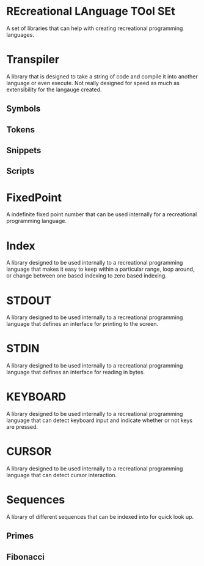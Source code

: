 # REcreational LAnguage TOol SEt

A set of libraries that can help with creating recreational programming languages.

# Transpiler

A library that is designed to take a string of code and compile it into another language or even execute.
Not really designed for speed as much as extensibility for the langauge created.

## Symbols

## Tokens

## Snippets

## Scripts

# FixedPoint

A indefinite fixed point number that can be used internally for a recreational programming language.

# Index

A library designed to be used internally to a recreational programming language that makes
it easy to keep within a particular range, loop around, or change between one based indexing to zero based indexing.

# STDOUT

A library designed to be used internally to a recreational programming language that defines
an interface for printing to the screen.

# STDIN

A library designed to be used internally to a recreational programming language that defines
an interface for reading in bytes.

# KEYBOARD

A library designed to be used internally to a recreational programming language that can detect
keyboard input and indicate whether or not keys are pressed.

# CURSOR

A library designed to be used internally to a recreational programming language that can detect
cursor interaction.

# Sequences

A library of different sequences that can be indexed into for quick look up.

## Primes

## Fibonacci
